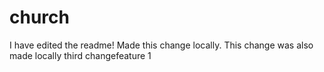 church
======

I have edited the readme!
Made this change locally.
This change was also made locally
third changefeature 1
